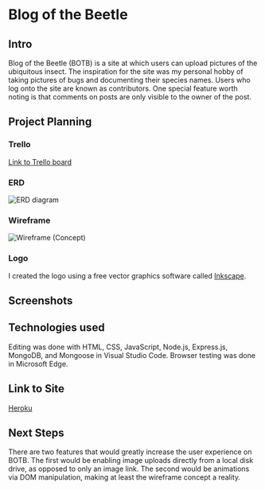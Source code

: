 # Blog of the Beetle

## Intro
Blog of the Beetle (BOTB) is a site at which users can upload pictures of the ubiquitous insect. The inspiration for the site was my personal hobby of taking pictures of bugs and documenting their species names. Users who log onto the site are known as contributors. One special feature worth noting is that comments on posts are only visible to the owner of the post. 

## Project Planning

### Trello
[Link to Trello board](https://trello.com/b/6NWojZWN/sei-project-ii)

### ERD
![ERD diagram](https://i.imgur.com/zzrX9oX.png)

### Wireframe
![Wireframe (Concept)](https://i.imgur.com/0KtwFvy.png)

### Logo
I created the logo using a free vector graphics software called [Inkscape](https://inkscape.org/).

## Screenshots

## Technologies used
Editing was done with HTML, CSS, JavaScript, Node.js, Express.js, MongoDB, and Mongoose in Visual Studio Code. Browser testing was done in Microsoft Edge.

## Link to Site
[Heroku]()

## Next Steps
There are two features that would greatly increase the user experience on BOTB. The first would be enabling image uploads directly from a local disk drive, as opposed to only an image link. The second would be animations via DOM manipulation, making at least the wireframe concept a reality.
